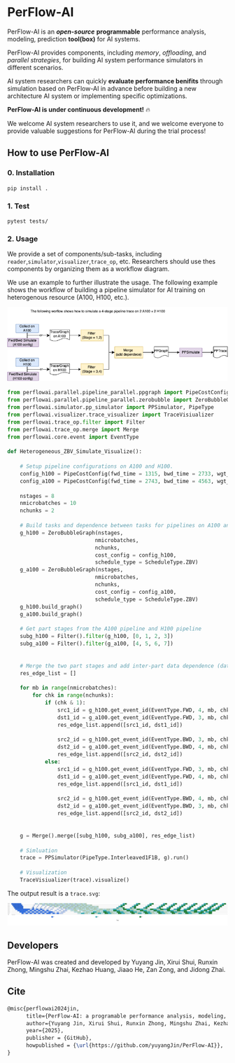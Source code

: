 # PerFlow-AI
PerFlow-AI is an ***open-source*** **programmable** performance analysis, modeling, prediction **tool(box)** for AI systems. 

PerFlow-AI provides components, including *memory*, *offloading*, and *parallel strategies*, for building AI system performance simulators in different scenarios. 

AI system researchers can quickly **evaluate performance benifits** through simulation based on PerFlow-AI in advance before building a new architecture AI system or implementing specific optimizations.

**PerFlow-AI is under continuous development!** 🔥

We welcome AI system researchers to use it, and we welcome everyone to provide valuable suggestions for PerFlow-AI during the trial process!

## How to use PerFlow-AI

### 0. Installation
```
pip install .
```

### 1. Test
```
pytest tests/
```

### 2. Usage
We provide a set of components/sub-tasks, including `reader`,`simulator`,`visualizer`,`trace_op`, etc. 
Researchers should use thes components by organizing them as a workflow diagram. 

We use an example to further illustrate the usage. The following example shows the workflow of building a pipeline simulator for AI training on heterogenous resource (A100, H100, etc.).

![img](./examples/heterogeneous_resource_pp/workflow.png)

```python
from perflowai.parallel.pipeline_parallel.ppgraph import PipeCostConfig
from perflowai.parallel.pipeline_parallel.zerobubble import ZeroBubbleGraph, ScheduleType
from perflowai.simulator.pp_simulator import PPSimulator, PipeType
from perflowai.visualizer.trace_visualizer import TraceVisiualizer
from perflowai.trace_op.filter import Filter
from perflowai.trace_op.merge import Merge
from perflowai.core.event import EventType

def Heterogeneous_ZBV_Simulate_Visualize():
    
    # Setup pipeline configurations on A100 and H100.
    config_h100 = PipeCostConfig(fwd_time = 1315, bwd_time = 2733, wgt_time = 2650)
    config_a100 = PipeCostConfig(fwd_time = 2743, bwd_time = 4563, wgt_time = 4324)
    
    nstages = 8
    nmicrobatches = 10
    nchunks = 2

    # Build tasks and dependence between tasks for pipelines on A100 and H100, respectively.
    g_h100 = ZeroBubbleGraph(nstages, 
                            nmicrobatches, 
                            nchunks, 
                            cost_config = config_h100, 
                            schedule_type = ScheduleType.ZBV)
    g_a100 = ZeroBubbleGraph(nstages, 
                            nmicrobatches, 
                            nchunks, 
                            cost_config = config_a100, 
                            schedule_type = ScheduleType.ZBV)
    g_h100.build_graph()
    g_a100.build_graph()

    # Get part stages from the A100 pipeline and H100 pipeline
    subg_h100 = Filter().filter(g_h100, [0, 1, 2, 3])
    subg_a100 = Filter().filter(g_a100, [4, 5, 6, 7])


    # Merge the two part stages and add inter-part data dependence (data dependence could be autoimatically generated, we are refining this part.)
    res_edge_list = []

    for mb in range(nmicrobatches):
        for chk in range(nchunks):
            if (chk & 1):
                src1_id = g_h100.get_event_id(EventType.FWD, 4, mb, chk)
                dst1_id = g_a100.get_event_id(EventType.FWD, 3, mb, chk)
                res_edge_list.append([src1_id, dst1_id])

                src2_id = g_h100.get_event_id(EventType.BWD, 3, mb, chk)
                dst2_id = g_a100.get_event_id(EventType.BWD, 4, mb, chk)
                res_edge_list.append([src2_id, dst2_id])
            else:
                src1_id = g_h100.get_event_id(EventType.FWD, 3, mb, chk)
                dst1_id = g_a100.get_event_id(EventType.FWD, 4, mb, chk)
                res_edge_list.append([src1_id, dst1_id])

                src2_id = g_h100.get_event_id(EventType.BWD, 4, mb, chk)
                dst2_id = g_a100.get_event_id(EventType.BWD, 3, mb, chk)
                res_edge_list.append([src2_id, dst2_id])
    

    g = Merge().merge([subg_h100, subg_a100], res_edge_list)

    # Simluation
    trace = PPSimulator(PipeType.Interleaved1F1B, g).run()

    # Visualization
    TraceVisiualizer(trace).visualize()

```

The output result is a `trace.svg`:

![img](./examples/heterogeneous_resource_pp/trace.png)

## Developers
PerFlow-AI was created and developed by Yuyang Jin, Xirui Shui, Runxin Zhong, Mingshu Zhai, Kezhao Huang, Jiaao He, Zan Zong, and Jidong Zhai.


## Cite

```tex
@misc{perflowai2024jin,
      title={PerFlow-AI: a programable performance analysis, modeling, prediction tool for AI systems},
      author={Yuyang Jin, Xirui Shui, Runxin Zhong, Mingshu Zhai, Kezhao Huang, Jiaao He, and Jidong Zhai},
      year={2025},
      publisher = {GitHub},
      howpublished = {\url{https://github.com/yuyangJin/PerFlow-AI}},
}
```
